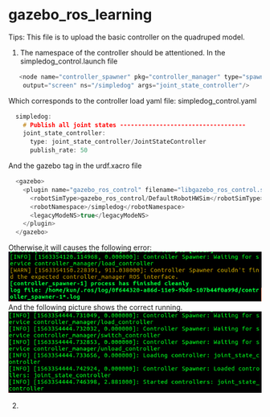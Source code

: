 # gazebo_ros_learning
Tips: This file is to upload the basic controller on the quadruped model.

1. The namespace of the controller should be attentioned.
   In the simpledog_control.launch file

```cpp
   <node name="controller_spawner" pkg="controller_manager" type="spawner" respawn="false"
 	output="screen" ns="/simpledog" args="joint_state_controller"/>
  ```
Which corresponds to the controller load yaml file: simpledog_control.yaml

```cpp
  simpledog:
    # Publish all joint states -----------------------------------
    joint_state_controller:
      type: joint_state_controller/JointStateController
      publish_rate: 50
  ```
  And the gazebo tag in the urdf.xacro file
```cpp
  <gazebo>
    <plugin name="gazebo_ros_control" filename="libgazebo_ros_control.so">
      <robotSimType>gazebo_ros_control/DefaultRobotHWSim</robotSimType>
      <robotNamespace>/simpledog</robotNamespace>
      <legacyModeNS>true</legacyModeNS>
    </plugin>
  </gazebo>
  ```
  Otherwise,it will causes the following error:
  ![controller_ns_error](images/2019/07/controller-ns-error.png)
      And the following picture shows the correct running.
  ![Correct_running](images/2019/07/correct-running.png)

2.
